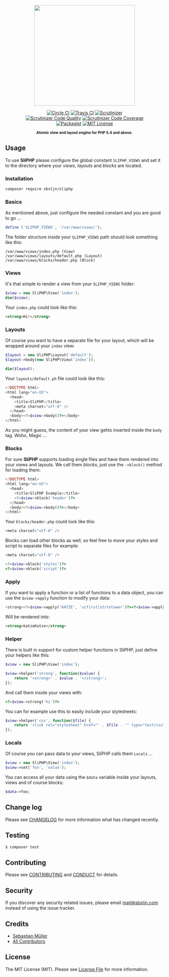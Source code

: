 <p align="center">
    <img src="https://cdn.rawgit.com/sbstjn/SliPHP/master/logo.svg"
         height="320">
</p>
<p align="center">
    <a href="https://circleci.com/gh/sbstjn/SliPHP/"><img src="https://img.shields.io/circleci/project/sbstjn/SliPHP/master.svg" alt="Circle CI"></a> 
    <a href="https://travis-ci.org/sbstjn/SliPHP"><img src="https://img.shields.io/travis/sbstjn/SliPHP.svg" alt="Travis CI"></a> 
    <a href="https://scrutinizer-ci.com/g/sbstjn/SliPHP/"><img src="https://img.shields.io/scrutinizer/build/g/sbstjn/SliPHP.svg" alt="Scrutinizer"></a><br />
    <a href="https://scrutinizer-ci.com/g/sbstjn/SliPHP"><img src="https://img.shields.io/scrutinizer/g/sbstjn/SliPHP.svg" alt="Scrutinizer Code Quality"></a> 
    <a href="https://scrutinizer-ci.com/g/sbstjn/SliPHP/"><img src="https://img.shields.io/scrutinizer/coverage/g/sbstjn/SliPHP.svg" alt="Scrutinizer Code Coverage"></a><br />
    <a href="https://packagist.org/packages/sbstjn/sliphp"><img src="https://img.shields.io/packagist/v/sbstjn/SliPHP.svg" alt="Packagist"></a>
    <a href="https://github.com/sbstjn/SliPHP/blob/master/LICENSE.md"><img src="https://img.shields.io/packagist/l/sbstjn/SliPHP.svg" alt="MIT License"></a>
</p>
<p align="center"><sup><strong>Atomic view and layout engine for PHP 5.4 and above.</strong></sup></p>

## Usage

To use **SliPHP** please configure the global constant `SLIPHP_VIEWS` and set it to the directory where your *views*, *layouts* and *blocks* are located. 

### Installation

```bash
composer require sbstjn/sliphp
```

### Basics

As mentioned above, just configure the needed constant and you are good to go …

```php
define ('SLIPHP_VIEWS', '/var/www/views/');
```

The folder structure inside your `SLIPHP_VIEWS` path should look something like this:

```
/var/www/views/index.php (View)
/var/www/views/layouts/default.php (Layout)
/var/www/views/blocks/header.php (Block)
```

### Views

It's that simple to render a view from your `SLIPHP_VIEWS` folder:

```php
$view = new SliPHP\View('index');
die($view);
```

Your `index.php` could look like this:

```html
<strong>Hi!</strong>
```

### Layouts

Of course you want to have a separate file for your layout, which will be wrapped around your `index` view: 

```php
$layout = new SliPHP\Layout('default');
$layout->body(new SliPHP\View('index'));

die($layout);
```

Your `layouts/default.ph` file could look like this:

```php
<!DOCTYPE html>
<html lang="en-US">
  <head>
    <title>SliPHP</title>
    <meta charset="utf-8" />
  </head>
  <body><?=$view->body()?></body>
</html>
```

As you might guess, the content of your view gehts inserted inside the `body` tag. Woho, Magic …

### Blocks

For sure **SliPHP** supports loading single files and have them rendered into your views and layouts. We call them *blocks*, just use the `->block()` method for loading them:

```php
<!DOCTYPE html>
<html lang="en-US">
  <head>
    <title>SliPHP Example</title>
    <?=$view->block('header')?>
  </head>
  <body><?=$view->body()?></body>
</html>
```

Your `blocks/header.php` could look like this:

```php
<meta charset="utf-8" />
```

Blocks can load other blocks as well, so feel free to move your styles and script to separate files for example:

```php
<meta charset="utf-8" />

<?=$view->block('styles')?>
<?=$view->block('script')?>
```

### Apply

If you want to apply a function or a list of functions to a data object, you can use the `$view->apply` function to modify your data:

```php
<strong><?=$view->apply('KATZE', 'ucfirst|strtolower')?><?=$view->apply('KATZE', 'strtolower|ucfirst')?></strong>
```

Will be rendered into:

```html
<strong>katzeKatze</strong>
```

### Helper

There is built in support for custom helper functions in SliPHP, just define your helpers like this:
 
```php
$view = new SliPHP\View('index');

$view->helper('strong', function($value) {
    return '<strong>' . $value . '</strong>';
});
```

And call them inside your views with:

```php
<?=$view->strong('hi')?>
```

You can for example use this to easily include your stylesheets:

```php
$view->helper('css', function($file) {
    return '<link rel="stylesheet" href="' . $file . '" type="text/css" charset="utf-8" />';
});
```

### Locals

Of course you can pass data to your views, SliPHP calls them `Locals` …

```php
$view = new SliPHP\View('index');
$view->set('foo', 'value');
```

You can access all your data using the `$data` variable inside your layouts, views and of course blocks:

```php
$data->foo;
```

## Change log

Please see [CHANGELOG](CHANGELOG.md) for more information what has changed recently.

## Testing

``` bash
$ composer test
```

## Contributing

Please see [CONTRIBUTING](CONTRIBUTING.md) and [CONDUCT](CONDUCT.md) for details.

## Security

If you discover any security related issues, please email mail@sbstjn.com instead of using the issue tracker.

## Credits

- [Sebastian Müller](http://sbstjn.com)
- [All Contributors](../../contributors)

## License

The MIT License (MIT). Please see [License File](LICENSE.md) for more information.